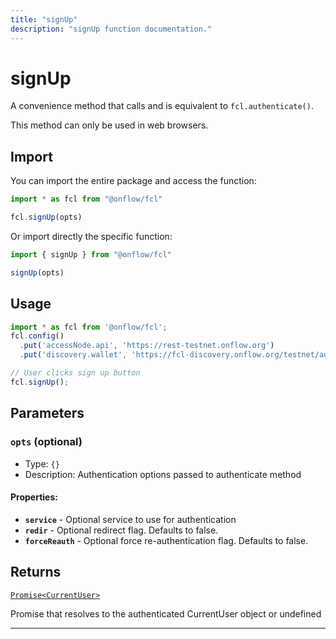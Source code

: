 ```yaml
---
title: "signUp"
description: "signUp function documentation."
---
```


<!-- THIS DOCUMENT IS AUTO-GENERATED FROM [onflow/fcl/src/fcl.ts](https://github.com/onflow/fcl-js/tree/master/packages/fcl/src/fcl.ts). DO NOT EDIT MANUALLY -->

# signUp

A convenience method that calls and is equivalent to `fcl.authenticate()`.

This method can only be used in web browsers.

## Import

You can import the entire package and access the function:

```typescript
import * as fcl from "@onflow/fcl"

fcl.signUp(opts)
```

Or import directly the specific function:

```typescript
import { signUp } from "@onflow/fcl"

signUp(opts)
```

## Usage

```typescript
import * as fcl from '@onflow/fcl';
fcl.config()
  .put('accessNode.api', 'https://rest-testnet.onflow.org')
  .put('discovery.wallet', 'https://fcl-discovery.onflow.org/testnet/authn');

// User clicks sign up button
fcl.signUp();
```

## Parameters

### `opts` (optional)


- Type: `{}`
- Description: Authentication options passed to authenticate method

#### Properties:

- **`service`**  - Optional service to use for authentication
- **`redir`**  - Optional redirect flag. Defaults to false.
- **`forceReauth`**  - Optional force re-authentication flag. Defaults to false.


## Returns

[`Promise<CurrentUser>`](../types#currentuser)


Promise that resolves to the authenticated CurrentUser object or undefined

---